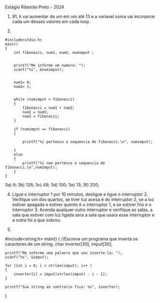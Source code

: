 Estágio Ribeirão Preto - 2024

1) 91, k vai aumentar de um em um até 13 e a variavel soma vai incorporar cada um desses valores em cada loop.

2) 
```
#include<stdio.h>
main()
{
	int fibonacci, num1, num2, numimput ;
	
	
	printf("Me informe um numero: ");
	scanf("%i", &numimput);
	
	
	num1= 0;
	num2= 1;
	
	
	while (numimput > fibonacci)
	{
		fibonacci = num1 + num2;
		num1 = num2;
		num2 = fibonacci;
	}
	
	if (numimput == fibonacci)
	{
		
		printf("%i pertence a sequencia de fibonacci.\n", numimput);
		
	}
	else
	{
		printf("%i nao pertence a sequencia de fibonacci.\n",numimput);
	}	
}
```
3a) 9;
3b) 128;
3c) 49;
3d) 100;
3e) 13;
3f) 200;

4) Ligue o interruptor 1 por 10 minutos, desligue e ligue o interruptor 2. Verifique um dos quartos, se tiver luz acesa é do interruptor 2, se a luz estiver apagada e estiver quente é o interruptor 1, e se estiver frio é o interruptor 3. Acenda qualquer outro interruptor e verifique as salas, a sala que estiver com luz ligada sera a sala que usara esse interruptor e a outra foi a que sobrou.

5) ```#include<stdio.h>
#include<string.h>
main()
{
	//Escreva um programa que inverta os caracteres de um string.
	char inverter[30], imput[30];
	
	printf("Me informe uma palavra que vou inverte-la: ");
	scanf("%s", &imput);
	
	for (int i = 0; i < strlen(imput); i++ )
	{
		inverter[i] = imput[strlen(imput) - i - 1];	
	}
	
	printf("Sua string ao contrario fica: %s", inverter);
	

}
```

    

